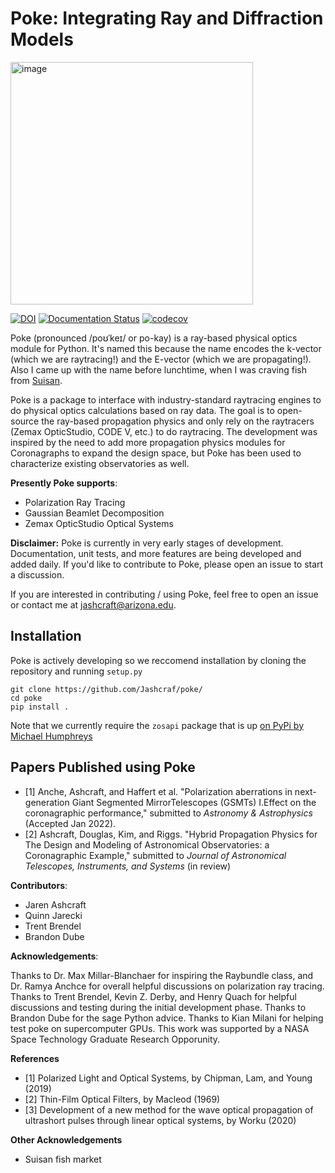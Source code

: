 # Poke: Integrating Ray and Diffraction Models
<img width="388" alt="image" src="https://user-images.githubusercontent.com/25557892/211158902-1df4b55b-ef2a-43aa-8986-8a156441755b.png">

[![DOI](https://zenodo.org/badge/513353061.svg)](https://zenodo.org/badge/latestdoi/513353061)
[![Documentation Status](https://readthedocs.org/projects/poke/badge/?version=latest)](https://poke.readthedocs.io/en/latest/?badge=latest)
[![codecov](https://codecov.io/gh/Jashcraf/poke/branch/restructure/graph/badge.svg?token=ZE0GZ9M801)](https://codecov.io/gh/Jashcraf/poke)

Poke (pronounced /poʊˈkeɪ/ or po-kay) is a ray-based physical optics module for Python. It's named this because the name encodes the k-vector (which we are raytracing!) and the E-vector (which we are propagating!). Also I came up with the name before lunchtime, when I was craving fish from [Suisan](https://www.suisan.com/our-services/fish-market/).

Poke is a package to interface with industry-standard raytracing engines to do physical optics calculations based on ray data. The goal is to open-source the ray-based propagation physics and only rely on the raytracers (Zemax OpticStudio, CODE V, etc.) to do raytracing. The development was inspired by the need to add more propagation physics modules for Coronagraphs to expand the design space, but Poke has been used to characterize existing observatories as well.

**Presently Poke supports**:
- Polarization Ray Tracing
- Gaussian Beamlet Decomposition
- Zemax OpticStudio Optical Systems

**Disclaimer:** Poke is currently in very early stages of development. Documentation, unit tests, and more features are being developed and added daily. If you'd like to contribute to Poke, please open an issue to start a discussion.

If you are interested in contributing / using Poke, feel free to open an issue or contact me at jashcraft@arizona.edu.

## Installation
Poke is actively developing so we reccomend installation by cloning the repository and running `setup.py`
```
git clone https://github.com/Jashcraf/poke/
cd poke
pip install .
```

Note that we currently require the `zosapi` package that is up [on PyPi by Michael Humphreys](https://github.com/x68507/zosapi)

## Papers Published using Poke
- [1] Anche, Ashcraft, and Haffert et al. "Polarization aberrations in next-generation Giant Segmented MirrorTelescopes (GSMTs) I.Effect on the coronagraphic performance," submitted to _Astronomy & Astrophysics_ (Accepted Jan 2022).
- [2] Ashcraft, Douglas, Kim, and Riggs. "Hybrid Propagation Physics for The Design and Modeling of Astronomical Observatories: a Coronagraphic Example," submitted to _Journal of Astronomical Telescopes, Instruments, and Systems_ (in review)

**Contributors**:
- Jaren Ashcraft
- Quinn Jarecki
- Trent Brendel
- Brandon Dube

**Acknowledgements**:

Thanks to Dr. Max Millar-Blanchaer for inspiring the Raybundle class, and Dr. Ramya Anchce for overall helpful discussions on polarization ray tracing. Thanks to Trent Brendel, Kevin Z. Derby, and Henry Quach for helpful discussions and testing during the initial development phase. Thanks to Brandon Dube for the sage Python advice. Thanks to Kian Milani for helping test poke on supercomputer GPUs. This work was supported by a NASA Space Technology Graduate Research Opporunity.

**References**
- [1] Polarized Light and Optical Systems, by Chipman, Lam, and Young (2019)
- [2] Thin-Film Optical Filters, by Macleod (1969)
- [3] Development of a new method for the wave optical propagation of ultrashort pulses through linear optical systems, by Worku (2020)

**Other Acknowledgements**
- Suisan fish market


